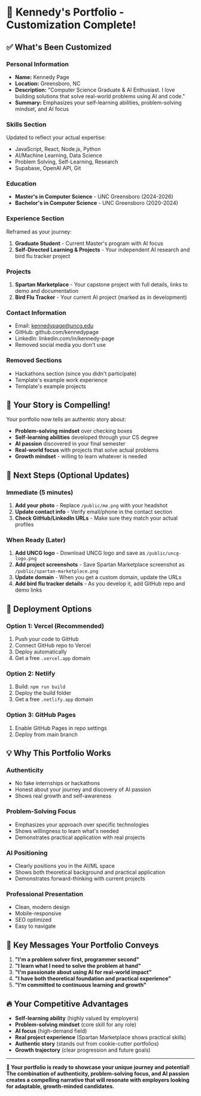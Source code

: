 # 🎉 Kennedy's Portfolio - Customization Complete!

## ✅ What's Been Customized

### **Personal Information**

- **Name:** Kennedy Page
- **Location:** Greensboro, NC
- **Description:** "Computer Science Graduate & AI Enthusiast. I love building solutions that solve real-world problems using AI and code."
- **Summary:** Emphasizes your self-learning abilities, problem-solving mindset, and AI focus

### **Skills Section**

Updated to reflect your actual expertise:

- JavaScript, React, Node.js, Python
- AI/Machine Learning, Data Science
- Problem Solving, Self-Learning, Research
- Supabase, OpenAI API, Git

### **Education**

- **Master's in Computer Science** - UNC Greensboro (2024-2026)
- **Bachelor's in Computer Science** - UNC Greensboro (2020-2024)

### **Experience Section**

Reframed as your journey:

1. **Graduate Student** - Current Master's program with AI focus
2. **Self-Directed Learning & Projects** - Your independent AI research and bird flu tracker project

### **Projects**

1. **Spartan Marketplace** - Your capstone project with full details, links to demo and documentation
2. **Bird Flu Tracker** - Your current AI project (marked as in development)

### **Contact Information**

- Email: kennedypage@uncg.edu
- GitHub: github.com/kennedypage
- LinkedIn: linkedin.com/in/kennedy-page
- Removed social media you don't use

### **Removed Sections**

- Hackathons section (since you didn't participate)
- Template's example work experience
- Template's example projects

## 🎯 Your Story is Compelling!

Your portfolio now tells an authentic story about:

- **Problem-solving mindset** over checking boxes
- **Self-learning abilities** developed through your CS degree
- **AI passion** discovered in your final semester
- **Real-world focus** with projects that solve actual problems
- **Growth mindset** - willing to learn whatever is needed

## 📝 Next Steps (Optional Updates)

### **Immediate (5 minutes)**

1. **Add your photo** - Replace `/public/me.png` with your headshot
2. **Update contact info** - Verify email/phone in the contact section
3. **Check GitHub/LinkedIn URLs** - Make sure they match your actual profiles

### **When Ready (Later)**

1. **Add UNCG logo** - Download UNCG logo and save as `/public/uncg-logo.png`
2. **Add project screenshots** - Save Spartan Marketplace screenshot as `/public/spartan-marketplace.png`
3. **Update domain** - When you get a custom domain, update the URLs
4. **Add bird flu tracker details** - As you develop it, add GitHub repo and demo links

## 🚀 Deployment Options

### **Option 1: Vercel (Recommended)**

1. Push your code to GitHub
2. Connect GitHub repo to Vercel
3. Deploy automatically
4. Get a free `.vercel.app` domain

### **Option 2: Netlify**

1. Build: `npm run build`
2. Deploy the build folder
3. Get a free `.netlify.app` domain

### **Option 3: GitHub Pages**

1. Enable GitHub Pages in repo settings
2. Deploy from main branch

## 💡 Why This Portfolio Works

### **Authenticity**

- No fake internships or hackathons
- Honest about your journey and discovery of AI passion
- Shows real growth and self-awareness

### **Problem-Solving Focus**

- Emphasizes your approach over specific technologies
- Shows willingness to learn what's needed
- Demonstrates practical application with real projects

### **AI Positioning**

- Clearly positions you in the AI/ML space
- Shows both theoretical background and practical application
- Demonstrates forward-thinking with current projects

### **Professional Presentation**

- Clean, modern design
- Mobile-responsive
- SEO optimized
- Easy to navigate

## 🎯 Key Messages Your Portfolio Conveys

1. **"I'm a problem solver first, programmer second"**
2. **"I learn what I need to solve the problem at hand"**
3. **"I'm passionate about using AI for real-world impact"**
4. **"I have both theoretical foundation and practical experience"**
5. **"I'm committed to continuous learning and growth"**

## 🔥 Your Competitive Advantages

- **Self-learning ability** (highly valued by employers)
- **Problem-solving mindset** (core skill for any role)
- **AI focus** (high-demand field)
- **Real project experience** (Spartan Marketplace shows practical skills)
- **Authentic story** (stands out from cookie-cutter portfolios)
- **Growth trajectory** (clear progression and future goals)

---

**🎉 Your portfolio is ready to showcase your unique journey and potential! The combination of authenticity, problem-solving focus, and AI passion creates a compelling narrative that will resonate with employers looking for adaptable, growth-minded candidates.**
